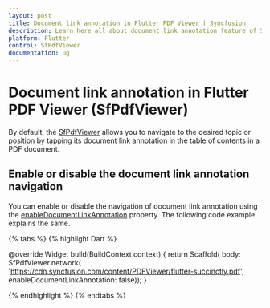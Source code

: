 ```yaml
---
layout: post
title: Document link annotation in Flutter PDF Viewer | Syncfusion
description: Learn here all about document link annotation feature of Syncfusion Flutter PDF Viewer (SfPdfViewer) widget and more.
platform: Flutter
control: SfPdfViewer
documentation: ug
---
```


# Document link annotation in Flutter PDF Viewer (SfPdfViewer)

By default, the [SfPdfViewer](https://pub.dev/documentation/syncfusion_flutter_pdfviewer/latest/pdfviewer/SfPdfViewer-class.html) allows you to navigate to the desired topic or position by tapping its document link annotation in the table of contents in a PDF document.

## Enable or disable the document link annotation navigation

You can enable or disable the navigation of document link annotation using the [enableDocumentLinkAnnotation](https://pub.dev/documentation/syncfusion_flutter_pdfviewer/latest/pdfviewer/SfPdfViewer/enableDocumentLinkAnnotation.html) property. The following code example explains the same.

{% tabs %}
{% highlight Dart %}

@override
Widget build(BuildContext context) {
  return Scaffold(
      body: SfPdfViewer.network(
            'https://cdn.syncfusion.com/content/PDFViewer/flutter-succinctly.pdf',
            enableDocumentLinkAnnotation: false));
}

{% endhighlight %}
{% endtabs %}